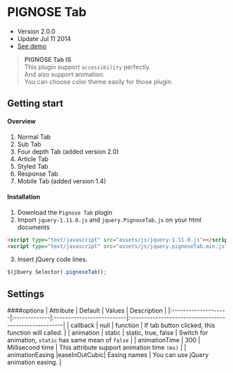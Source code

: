 PIGNOSE Tab
==
* Version 2.0.0
* Update Jul 11 2014
* [See demo](http://kennethan.dothome.co.kr/barn/PIGNOSE-Tab/demo.html)

> **PIGNOSE Tab IS** <br />
> This plugin support ```accessibility``` perfectly. <br />
> And also support animation. <br />
> You can choose color theme easily for those plugin.

Getting start
----

#### Overview
1. Normal Tab
2. Sub Tab
3. Four depth Tab (added version 2.0)
4. Article Tab
5. Styled Tab
6. Response Tab
7. Mobile Tab (added version 1.4)

#### Installation
1. Download the ```Pignose Tab``` plugin
2. Import ```jquery-1.11.0.js``` and ```jquery.PignoseTab.js``` on your html documents <br />

 ```html
<script type="text/javascript" src="assets/js/jquery-1.11.0.js"></script>
<script type="text/javascript" src="assets/js/jquery.pignoseTab.min.js"></script>
 ```
3. Insert jQuery code lines. <br />

 ```javascript
 $(jQuery Selector).pignoseTab();
 ```

Settings
----
####options
| Attribute           | Default      | Values                    | Description                                           |
|:--------------------|:-------------|:--------------------------|:------------------------------------------------------|
| callback        | null         | function                  | If tab button clicked, this function will called.    |
| animation       | static       | static, true, false       | Switch for animation, ```static``` has same mean of ```false```     |
| animationTime   | 300          | Millisecond time          | This attribute support animation time ```(ms)``` |
| animationEasing |easeInOutCubic| Easing names              | You can use jQuery animation easing. |


